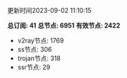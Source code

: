 更新时间2023-09-02 11:10:15

**总订阅: 41**
**总节点: 6951**
**有效节点: 2422**
- v2ray节点: 1769
- ss节点: 306
- trojan节点: 318
- ssr节点: 29
